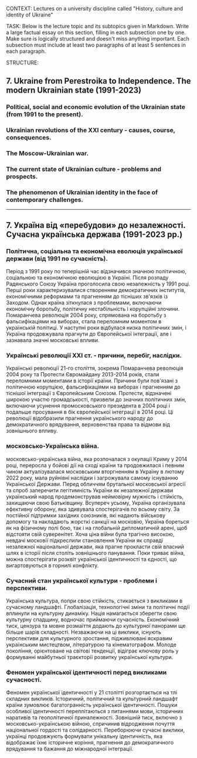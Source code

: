CONTEXT:
Lectures on a university discipline called "History, culture and identity of Ukraine"

TASK:
Below is the lecture topic and its subtopics given in Markdown. Write a large factual essay on this section, filling in each subsection one by one. Make sure is logically structured and doesn't miss anything important. Each subsection must include at least two paragraphs of at least 5 sentences in each paragraph.

STRUCTURE:

## 7. Ukraine from Perestroika to Independence. The modern Ukrainian state (1991-2023)

### Political, social and economic evolution of the Ukrainian state (from 1991 to the present).

### Ukrainian revolutions of the XXI century - causes, course, consequences.

### The Moscow-Ukrainian war.

### The current state of Ukrainian culture - problems and prospects.

### The phenomenon of Ukrainian identity in the face of contemporary challenges.

---

## 7. Україна від «перебудови» до незалежності. Сучасна українська держава (1991-2023 рр.)

### Політична, соціальна та економічна еволюція української держави (від 1991 по сучасність).

Період з 1991 року по теперішній час відзначився значною політичною, соціальною та економічною еволюцією в Україні. Після розпаду Радянського Союзу Україна проголосила свою незалежність у 1991 році. Перші роки характеризувалися створенням демократичних інститутів, економічними реформами та прагненням до тісніших зв'язків із Заходом. Однак країна зіткнулася з проблемами, включаючи економічну боротьбу, політичну нестабільність і корупційні злочини. Помаранчева революція 2004 року, спрямована на боротьбу з фальсифікаціями на виборах, стала переломним моментом в українській політиці. У наступні роки відбулася низка політичних змін, і Україна продовжувала прагнути до Європейської інтеграції, але і зазнавала значні московські впливи.

### Українські революції ХХІ ст. - причини, перебіг, наслідки.

Українські революції 21-го століття, зокрема Помаранчева революція 2004 року та Протести Євромайдану 2013-2014 років, стали переломними моментами в історії країни. Причини були пов'язані з політичною корупцією, фальсифікаціями на виборах і прагненням до тіснішої інтеграції з Європейським Союзом. Протести, відзначені широкою участю громадськості, призвели до значних політичних змін, включаючи усунення промосковського президента в 2004 році і подальше просування в бік європейської інтеграції в 2014 році. Ці революції відобразили прагнення українського народу до демократичного врядування, верховенства права та відмови від зовнішнього впливу.

### московсько-Українська війна.

московсько-українська війна, яка розпочалася з окупації Криму у 2014 році, переросла у бойові дії на сході країни та продовжилася і певним чином актуалізувалася московським вторгненням в Україну в лютому 2022 року, мала руйнівні наслідки і загрожувала самому існуванню Української Держави. Перед обличчям брутальної московської агресії та спроб заперечити легітимність України як незалежної держави український народ продемонстрував неймовірну мужність і стійкість, захищаючи свою Батьківщину. Всупереч усьому, Україна організувала ефективну оборону, яка здивувала спостерігачів по всьому світу. За постійної підтримки західних союзників, які надають військову допомогу та накладають жорсткі санкції на московію, Україна бореться як на фізичному полі бою, так і на глобальній дипломатичній арені, щоб відстояти свій суверенітет. Хоча ціна війни була трагічно високою, невдачі московії підкреслили становлення України як справді незалежної національної держави, яка прагне прокласти свій власний шлях в історії після століть зовнішнього панування. Поки триває війна, можна спостерігати розквіт української ідентичності та єдності, що вигартовуються в горнилі конфлікту.

### Сучасний стан української культури - проблеми і перспективи.

Українська культура, попри свою стійкість, стикається з викликами в сучасному ландшафті. Глобалізація, технологічні зміни та політичні події вплинули на культурну динаміку. Нація намагається зберегти свою культурну спадщину, водночас приймаючи сучасність. Економічний тиск, цензура та мовне розмаїття додають до культурної панорами ще більше шарів складності. Незважаючи на ці виклики, існують перспективи для культурного зростання, підживлювані яскравим українським мистецтвом, літературою та кінематографом. Молоде покоління, орієнтоване на світові тенденції, відіграє ключову роль у формуванні майбутньої траєкторії розвитку української культури.

### Феномен української ідентичності перед викликами сучасності.

Феномен української ідентичності у 21 столітті розгортається на тлі складних викликів. Історичний, політичний та культурний ландшафт країни зумовлює багатогранність української ідентичності. Пошуки особливої ідентичності переплітаються з питаннями мови, історичних наративів та геополітичної приналежності. Зовнішній тиск, включно з московсько-українською війною, спричинив відродження почуття національної гордості та солідарності. Переборюючи сучасні виклики, українці продовжують формувати унікальну ідентичність, яка відображає їхнє історичне коріння, прагнення до демократичного врядування та бажання до міжнародної інтеграції.

